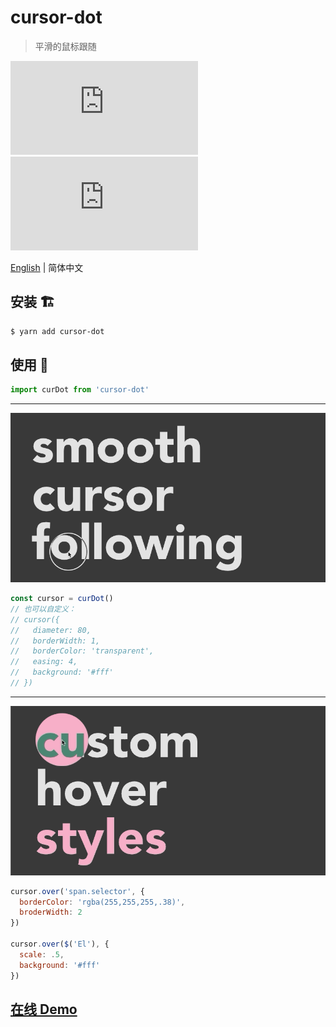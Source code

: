 # cursor-dot
> 平滑的鼠标跟随

![](https://img.badgesize.io/gaoryrt/cursor-dot/master/index.js)
![](https://img.badgesize.io/gaoryrt/cursor-dot/master/index.js?compression=gzip)

[English](./README.md) | 简体中文

## 安装 🏗️

```bash
$ yarn add cursor-dot
```

## 使用 🍹

```js
import curDot from 'cursor-dot'
```
---
![](./smoothcursorfollowing.gif)
```js
const cursor = curDot()
// 也可以自定义：
// cursor({
//   diameter: 80,
//   borderWidth: 1,
//   borderColor: 'transparent',
//   easing: 4,
//   background: '#fff'
// })
```
---
![](./customhoverstyles.gif)
```js
cursor.over('span.selector', {
  borderColor: 'rgba(255,255,255,.38)',
  broderWidth: 2
})

cursor.over($('El'), {
  scale: .5,
  background: '#fff'
})
```

## [在线 Demo](https://codesandbox.io/s/focused-ellis-g9mpm)
